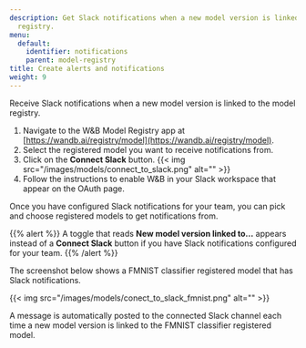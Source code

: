 ```yaml
---
description: Get Slack notifications when a new model version is linked to the model
  registry.
menu:
  default:
    identifier: notifications
    parent: model-registry
title: Create alerts and notifications
weight: 9
---
```


<!-- # Notifications for new model versions -->
Receive Slack notifications when a new model version is linked to the model registry. 


1. Navigate to the W&B Model Registry app at [https://wandb.ai/registry/model](https://wandb.ai/registry/model).
2. Select the registered model you want to receive notifications from.
3. Click on the **Connect Slack** button.
    {{< img src="/images/models/connect_to_slack.png" alt="" >}}
4. Follow the instructions to enable W&B in your Slack workspace that appear on the OAuth page.


Once you have configured Slack notifications for your team, you can pick and choose registered models to get notifications from. 

{{% alert %}}
A toggle that reads **New model version linked to...** appears instead of a **Connect Slack** button if you have Slack notifications configured for your team.
{{% /alert %}}

The screenshot below shows a FMNIST classifier registered model that has Slack notifications. 

{{< img src="/images/models/conect_to_slack_fmnist.png" alt="" >}}

A message is automatically posted to the connected Slack channel each time a new model version is linked to the FMNIST classifier registered model.